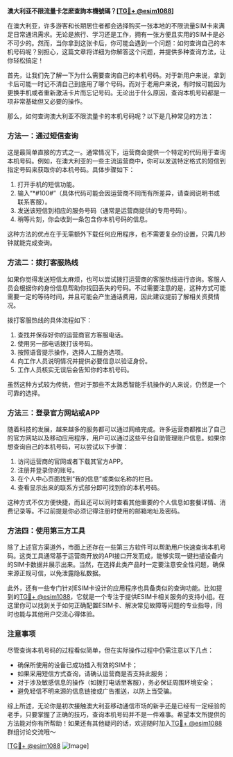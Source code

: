 **澳大利亚不限流量卡怎麽查詢本機號碼？[[TG💪+ @esim1088](https://t.me/s/esim1088)]**

在澳大利亚，许多游客和长期居住者都会选择购买一张本地的不限流量SIM卡来满足日常通讯需求。无论是旅行、学习还是工作，拥有一张方便且实用的SIM卡是必不可少的。然而，当你拿到这张卡后，你可能会遇到一个问题：如何查询自己的本机号码呢？别担心，这篇文章将详细为你解答这个问题，并提供多种查询方法，让你轻松搞定！

首先，让我们先了解一下为什么需要查询自己的本机号码。对于新用户来说，拿到卡后可能一时记不清自己到底用了哪个号码。而对于老用户来说，有时候可能因为更换手机或者重新激活卡片而忘记号码。无论出于什么原因，查询本机号码都是一项非常基础但又必要的操作。

那么，如何查询澳大利亚不限流量卡的本机号码呢？以下是几种常见的方法：

### 方法一：通过短信查询

这是最简单直接的方式之一。通常情况下，运营商会提供一个特定的代码用于查询本机号码。例如，在澳大利亚的一些主流运营商中，你可以发送特定格式的短信到指定号码来获取你的本机号码。具体步骤如下：

1. 打开手机的短信功能。
2. 输入“*#100#”（具体代码可能会因运营商不同而有所差异，请查阅说明书或联系客服）。
3. 发送该短信到相应的服务号码（通常是运营商提供的专用号码）。
4. 稍等片刻，你会收到一条包含你本机号码的信息。

这种方法的优点在于无需额外下载任何应用程序，也不需要复杂的设置，只需几秒钟就能完成查询。

### 方法二：拨打客服热线

如果你觉得发送短信太麻烦，也可以尝试拨打运营商的客服热线进行咨询。客服人员会根据你的身份信息帮助你找回丢失的号码。不过需要注意的是，这种方式可能需要一定的等待时间，并且可能会产生通话费用，因此建议提前了解相关资费情况。

拨打客服热线的具体流程如下：
1. 查找并保存好你的运营商官方客服电话。
2. 使用另一部电话拨打该号码。
3. 按照语音提示操作，选择人工服务选项。
4. 向工作人员说明情况并提供必要信息以验证身份。
5. 工作人员核实无误后会告知你的本机号码。

虽然这种方式较为传统，但对于那些不太熟悉智能手机操作的人来说，仍然是一个可靠的选择。

### 方法三：登录官方网站或APP

随着科技的发展，越来越多的服务都可以通过网络完成。许多运营商都推出了自己的官方网站以及移动应用程序，用户可以通过这些平台自助管理账户信息。如果你想查询自己的本机号码，可以尝试以下步骤：

1. 访问运营商的官网或者下载其官方APP。
2. 注册并登录你的账号。
3. 在个人中心页面找到“我的信息”或类似名称的栏目。
4. 查看显示出来的联系方式部分即可找到你的本机号码。

这种方式不仅方便快捷，而且还可以同时查看其他重要的个人信息如套餐详情、消费记录等。不过前提是你必须记得注册时使用的邮箱地址及密码。

### 方法四：使用第三方工具

除了上述官方渠道外，市面上还存在一些第三方软件可以帮助用户快速查询本机号码。这类工具通常基于运营商开放的API接口开发而成，能够实现一键扫描设备内的SIM卡数据并展示出来。当然，在选择此类产品时一定要注意安全性问题，确保来源正规可信，以免泄露隐私数据。

此外，还有一些专门针对ESIM卡设计的应用程序也具备类似的查询功能。比如提到的[TG💪+ @esim1088](https://t.me/s/esim1088)，它就是一个专注于提供ESIM卡相关服务的支持小组。在这里你可以找到关于如何正确配置ESIM卡、解决常见故障等问题的专业指导，同时也能与其他用户交流心得体验。

### 注意事项

尽管查询本机号码的过程看似简单，但在实际操作过程中仍需注意以下几点：
- 确保所使用的设备已成功插入有效的SIM卡；
- 如果采用短信方式查询，请确认运营商是否支持此服务；
- 对于涉及敏感信息的操作（如拨打电话至客服），务必保证周围环境安全；
- 避免轻信不明来源的信息链接或广告推送，以防上当受骗。

综上所述，无论你是初次接触澳大利亚移动通信市场的新手还是已经有一定经验的老手，只要掌握了正确的技巧，查询本机号码并不是一件难事。希望本文所提供的方法能对你有所帮助！如果还有其他疑问的话，欢迎随时加入[TG💪+ @esim1088](https://t.me/s/esim1088)群组讨论交流哦～ 

[[TG💪+ @esim1088](https://t.me/s/esim1088) ![Image](https://i.postimg.cc/4NQfJmqS/Snipaste-2025-05-13-00-14-12.png)]